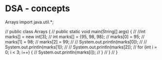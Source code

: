 # DSA - concepts 
Arrays 
import java.util.*;

// public class Arrays {
//     public static void main(String[] args) {
//         //int marks[] = new int[3];
//         int marks[] = {95, 98, 98};
//         marks[0] = 95;
//         marks[1] = 98;
//         marks[2] = 99;
//         // System.out.println(marks[0]);
//         // System.out.println(marks[1]);
//         // System.out.println(marks[2]);
//         for (int i = 0; i < 3; i++) {
//             System.out.println(marks[i]);
//         }
//     }
// }



